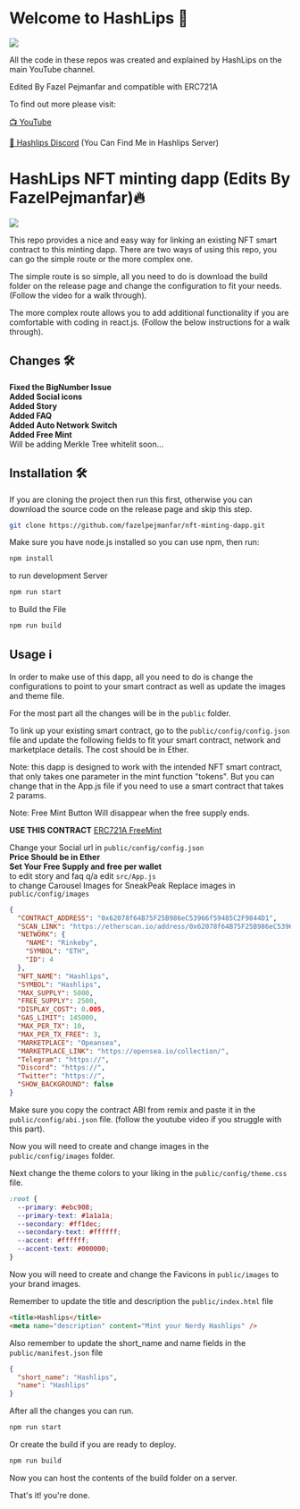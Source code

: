 # Welcome to HashLips 👄

![](https://github.com/HashLips/nft_minting_dapp/blob/main/logo.png)

All the code in these repos was created and explained by HashLips on the main YouTube channel.

Edited By Fazel Pejmanfar and compatible with ERC721A

To find out more please visit:

[📺 YouTube](https://www.youtube.com/channel/UC1LV4_VQGBJHTJjEWUmy8nA)

[👄 Hashlips Discord](https://discord.com/invite/qh6MWhMJDN) (You Can Find Me in Hashlips Server)


# HashLips NFT minting dapp (Edits By FazelPejmanfar)🔥

![](https://github.com/fazelpejmanfar/nft-minting-dapp/blob/master/banner.png)

This repo provides a nice and easy way for linking an existing NFT smart contract to this minting dapp. There are two ways of using this repo, you can go the simple route or the more complex one.

The simple route is so simple, all you need to do is download the build folder on the release page and change the configuration to fit your needs. (Follow the video for a walk through).

The more complex route allows you to add additional functionality if you are comfortable with coding in react.js. (Follow the below instructions for a walk through).

## Changes 🛠️

<b> Fixed the BigNumber Issue</b> <br>
<b> Added Social icons</b> <br>
<b> Added Story</b> <br>
<b> Added FAQ</b> <br>
<b> Added Auto Network Switch</b> <br>
<b> Added Free Mint</b> <br>
 Will be adding Merkle Tree whitelit soon...

## Installation 🛠️

If you are cloning the project then run this first, otherwise you can download the source code on the release page and skip this step.

```sh
git clone https://github.com/fazelpejmanfar/nft-minting-dapp.git
```

Make sure you have node.js installed so you can use npm, then run:

```sh
npm install
```

to run development Server

```sh
npm run start
```

to Build the File

```sh
npm run build
```

## Usage ℹ️

In order to make use of this dapp, all you need to do is change the configurations to point to your smart contract as well as update the images and theme file.

For the most part all the changes will be in the `public` folder.

To link up your existing smart contract, go to the `public/config/config.json` file and update the following fields to fit your smart contract, network and marketplace details. The cost should be in Ether.

Note: this dapp is designed to work with the intended NFT smart contract, that only takes one parameter in the mint function "tokens". But you can change that in the App.js file if you need to use a smart contract that takes 2 params.

Note: Free Mint Button Will disappear when the free supply ends.

<b>USE THIS CONTRACT</b> [ERC721A FreeMint](https://github.com/fazelpejmanfar/NFT-Smart-Contracts)

Change your Social url in `public/config/config.json` <br>
<b> Price Should be in Ether </b> <br>
<b> Set Your Free Supply and free per wallet </b> <br>
to edit story and faq q/a edit `src/App.js` <br>
to change Carousel Images for SneakPeak Replace images in `public/config/images`  <br>
```json
{
  "CONTRACT_ADDRESS": "0x62078f64B75F25B986eC53966f59485C2F9844D1", 
  "SCAN_LINK": "https://etherscan.io/address/0x62078f64B75F25B986eC53966f59485C2F9844D1",
  "NETWORK": {
    "NAME": "Rinkeby",
    "SYMBOL": "ETH",
    "ID": 4
  },
  "NFT_NAME": "Hashlips",
  "SYMBOL": "Hashlips",
  "MAX_SUPPLY": 5000,
  "FREE_SUPPLY": 2500,
  "DISPLAY_COST": 0.005,
  "GAS_LIMIT": 145000,
  "MAX_PER_TX": 10,
  "MAX_PER_TX_FREE": 3,
  "MARKETPLACE": "Opeansea",
  "MARKETPLACE_LINK": "https://opensea.io/collection/",
  "Telegram": "https://",
  "Discord": "https://",
  "Twitter": "https://",
  "SHOW_BACKGROUND": false  
}

```

Make sure you copy the contract ABI from remix and paste it in the `public/config/abi.json` file.
(follow the youtube video if you struggle with this part).

Now you will need to create and change images in the `public/config/images` folder.

Next change the theme colors to your liking in the `public/config/theme.css` file.

```css
:root {
  --primary: #ebc908;
  --primary-text: #1a1a1a;
  --secondary: #ff1dec;
  --secondary-text: #ffffff;
  --accent: #ffffff;
  --accent-text: #000000;
}
```

Now you will need to create and change the Favicons in `public/images` to your brand images.

Remember to update the title and description the `public/index.html` file

```html
<title>Hashlips</title>
<meta name="description" content="Mint your Nerdy Hashlips" />
```

Also remember to update the short_name and name fields in the `public/manifest.json` file

```json
{
  "short_name": "Hashlips",
  "name": "Hashlips"
}
```

After all the changes you can run.

```sh
npm run start
```

Or create the build if you are ready to deploy.

```sh
npm run build
```

Now you can host the contents of the build folder on a server.

That's it! you're done.
